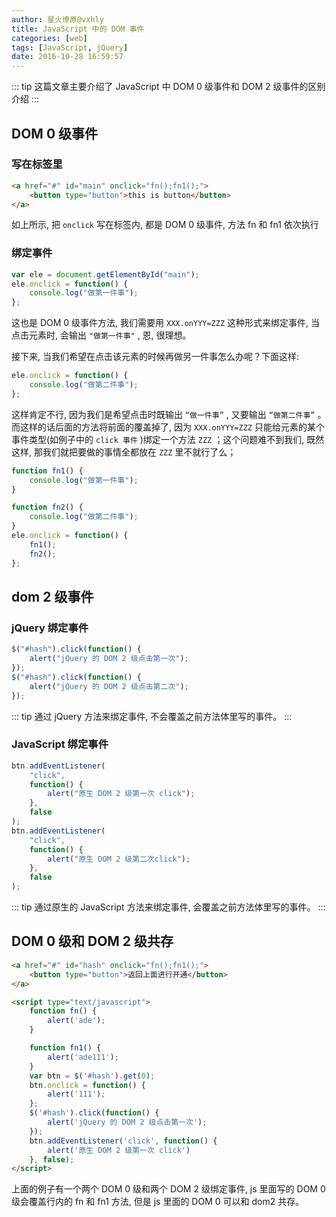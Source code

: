```yaml
---
author: 星火燎原@vxhly
title: JavaScript 中的 DOM 事件
categories: [web]
tags: [JavaScript, jQuery]
date: 2016-10-28 16:59:57
---
```


::: tip
这篇文章主要介绍了 JavaScript 中 DOM 0 级事件和 DOM 2 级事件的区别介绍
:::
<!-- more -->

## DOM 0 级事件

### 写在标签里

``` html
<a href="#" id="main" onclick="fn();fn1();">
    <button type="button">this is button</button>
</a>
```

如上所示, 把 `onclick` 写在标签内, 都是 DOM 0 级事件, 方法 fn 和 fn1 依次执行

### 绑定事件

``` javascript
var ele = document.getElementById("main");
ele.onclick = function() {
    console.log("做第一件事");
};
```

这也是 DOM 0 级事件方法, 我们需要用 `XXX.onYYY=ZZZ` 这种形式来绑定事件, 当点击元素时, 会输出 `"做第一件事"` , 恩, 很理想。

接下来, 当我们希望在点击该元素的时候再做另一件事怎么办呢？下面这样: 

``` javascript
ele.onclick = function() {
    console.log("做第二件事");
};
```

这样肯定不行, 因为我们是希望点击时既输出 `“做一件事”` , 又要输出 `“做第二件事”` 。而这样的话后面的方法将前面的覆盖掉了, 因为 `XXX.onYYY=ZZZ` 只能给元素的某个事件类型(如例子中的 `click 事件` )绑定一个方法 `ZZZ` ；这个问题难不到我们, 既然这样, 那我们就把要做的事情全都放在 `ZZZ` 里不就行了么；

``` javascript
function fn1() {
    console.log("做第一件事");
}

function fn2() {
    console.log("做第二件事");
}
ele.onclick = function() {
    fn1();
    fn2();
};
```

## dom 2 级事件

### jQuery 绑定事件

``` javascript
$("#hash").click(function() {
    alert("jQuery 的 DOM 2 级点击第一次");
});
$("#hash").click(function() {
    alert("jQuery 的 DOM 2 级点击第二次");
});
```

::: tip
通过 jQuery 方法来绑定事件, 不会覆盖之前方法体里写的事件。
:::

### JavaScript 绑定事件

``` javascript
btn.addEventListener(
    "click",
    function() {
        alert("原生 DOM 2 级第一次 click");
    },
    false
);
btn.addEventListener(
    "click",
    function() {
        alert("原生 DOM 2 级第二次click");
    },
    false
);
```

::: tip
通过原生的 JavaScript 方法来绑定事件, 会覆盖之前方法体里写的事件。
:::

## DOM 0 级和 DOM 2 级共存

``` html
<a href="#" id="hash" onclick="fn();fn1();">
    <button type="button">返回上面进行开通</button>
</a>

<script type="text/javascript">
    function fn() {
        alert('ade');
    }

    function fn1() {
        alert('ade111');
    }
    var btn = $('#hash').get(0);
    btn.onclick = function() {
        alert('111');
    };
    $('#hash').click(function() {
        alert('jQuery 的 DOM 2 级点击第一次');
    });
    btn.addEventListener('click', function() {
        alert('原生 DOM 2 级第一次 click')
    }, false);
</script>
```

上面的例子有一个两个 DOM 0 级和两个 DOM 2 级绑定事件, js 里面写的 DOM 0 级会覆盖行内的 fn 和 fn1 方法, 但是 js 里面的 DOM 0 可以和 dom2 共存。

